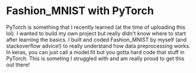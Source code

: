 # Fashion_MNIST with PyTorch
PyTorch is something that I recently learned (at the time of uploading this lol). I wanted to build my own project but really didn't know where to start after learning the basics. I built and coded Fashion_MNIST by myself (and stackoverflow advice!) to really understand how data preprocessing works. In keras, you can just call a model.fit but you gotta hard code that stuff in PyTorch. This is someting I struggled with and am really proud to get this out there!
